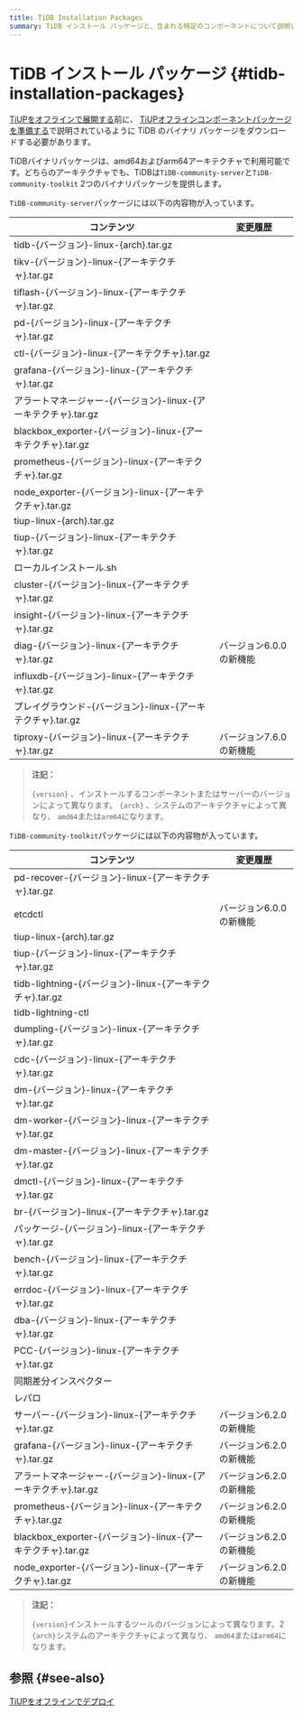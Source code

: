 ```yaml
---
title: TiDB Installation Packages
summary: TiDB インストール パッケージと、含まれる特定のコンポーネントについて説明します。
---
```


# TiDB インストール パッケージ {#tidb-installation-packages}

[TiUPをオフラインで展開する](/production-deployment-using-tiup.md#deploy-tiup-offline)前に、 [TiUPオフラインコンポーネントパッケージを準備する](/production-deployment-using-tiup.md#prepare-the-tiup-offline-component-package)で説明されているように TiDB のバイナリ パッケージをダウンロードする必要があります。

TiDBバイナリパッケージは、amd64およびarm64アーキテクチャで利用可能です。どちらのアーキテクチャでも、TiDBは`TiDB-community-server`と`TiDB-community-toolkit` 2つのバイナリパッケージを提供します。

`TiDB-community-server`パッケージには以下の内容物が入っています。

| コンテンツ                                            | 変更履歴           |
| ------------------------------------------------ | -------------- |
| tidb-{バージョン}-linux-{arch}.tar.gz                 |                |
| tikv-{バージョン}-linux-{アーキテクチャ}.tar.gz              |                |
| tiflash-{バージョン}-linux-{アーキテクチャ}.tar.gz           |                |
| pd-{バージョン}-linux-{アーキテクチャ}.tar.gz                |                |
| ctl-{バージョン}-linux-{アーキテクチャ}.tar.gz               |                |
| grafana-{バージョン}-linux-{アーキテクチャ}.tar.gz           |                |
| アラートマネージャー-{バージョン}-linux-{アーキテクチャ}.tar.gz        |                |
| blackbox_exporter-{バージョン}-linux-{アーキテクチャ}.tar.gz |                |
| prometheus-{バージョン}-linux-{アーキテクチャ}.tar.gz        |                |
| node_exporter-{バージョン}-linux-{アーキテクチャ}.tar.gz     |                |
| tiup-linux-{arch}.tar.gz                         |                |
| tiup-{バージョン}-linux-{アーキテクチャ}.tar.gz              |                |
| ローカルインストール.sh                                    |                |
| cluster-{バージョン}-linux-{アーキテクチャ}.tar.gz           |                |
| insight-{バージョン}-linux-{アーキテクチャ}.tar.gz           |                |
| diag-{バージョン}-linux-{アーキテクチャ}.tar.gz              | バージョン6.0.0の新機能 |
| influxdb-{バージョン}-linux-{アーキテクチャ}.tar.gz          |                |
| プレイグラウンド-{バージョン}-linux-{アーキテクチャ}.tar.gz          |                |
| tiproxy-{バージョン}-linux-{アーキテクチャ}.tar.gz           | バージョン7.6.0の新機能 |

> **注記：**
>
> `{version}` 、インストールするコンポーネントまたはサーバーのバージョンによって異なります。 `{arch}` 、システムのアーキテクチャによって異なり、 `amd64`または`arm64`になります。

`TiDB-community-toolkit`パッケージには以下の内容物が入っています。

| コンテンツ                                            | 変更履歴           |
| ------------------------------------------------ | -------------- |
| pd-recover-{バージョン}-linux-{アーキテクチャ}.tar.gz        |                |
| etcdctl                                          | バージョン6.0.0の新機能 |
| tiup-linux-{arch}.tar.gz                         |                |
| tiup-{バージョン}-linux-{アーキテクチャ}.tar.gz              |                |
| tidb-lightning-{バージョン}-linux-{アーキテクチャ}.tar.gz    |                |
| tidb-lightning-ctl                               |                |
| dumpling-{バージョン}-linux-{アーキテクチャ}.tar.gz          |                |
| cdc-{バージョン}-linux-{アーキテクチャ}.tar.gz               |                |
| dm-{バージョン}-linux-{アーキテクチャ}.tar.gz                |                |
| dm-worker-{バージョン}-linux-{アーキテクチャ}.tar.gz         |                |
| dm-master-{バージョン}-linux-{アーキテクチャ}.tar.gz         |                |
| dmctl-{バージョン}-linux-{アーキテクチャ}.tar.gz             |                |
| br-{バージョン}-linux-{アーキテクチャ}.tar.gz                |                |
| パッケージ-{バージョン}-linux-{アーキテクチャ}.tar.gz             |                |
| bench-{バージョン}-linux-{アーキテクチャ}.tar.gz             |                |
| errdoc-{バージョン}-linux-{アーキテクチャ}.tar.gz            |                |
| dba-{バージョン}-linux-{アーキテクチャ}.tar.gz               |                |
| PCC-{バージョン}-linux-{アーキテクチャ}.tar.gz               |                |
| 同期差分インスペクター                                      |                |
| レパロ                                              |                |
| サーバー-{バージョン}-linux-{アーキテクチャ}.tar.gz              | バージョン6.2.0の新機能 |
| grafana-{バージョン}-linux-{アーキテクチャ}.tar.gz           | バージョン6.2.0の新機能 |
| アラートマネージャー-{バージョン}-linux-{アーキテクチャ}.tar.gz        | バージョン6.2.0の新機能 |
| prometheus-{バージョン}-linux-{アーキテクチャ}.tar.gz        | バージョン6.2.0の新機能 |
| blackbox_exporter-{バージョン}-linux-{アーキテクチャ}.tar.gz | バージョン6.2.0の新機能 |
| node_exporter-{バージョン}-linux-{アーキテクチャ}.tar.gz     | バージョン6.2.0の新機能 |

> **注記：**
>
> `{version}`インストールするツールのバージョンによって異なります。2 `{arch}`システムのアーキテクチャによって異なり、 `amd64`または`arm64`になります。

## 参照 {#see-also}

[TiUPをオフラインでデプロイ](/production-deployment-using-tiup.md#deploy-tiup-offline)
